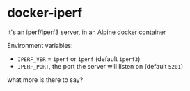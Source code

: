 # docker-iperf

it's an iperf/iperf3 server, in an Alpine docker container

Environment variables:
- `IPERF_VER` = `iperf` or `iperf` (default `iperf3`)
- `IPERF_PORT`, the port the server will listen on (default `5201`)

what more is there to say?
